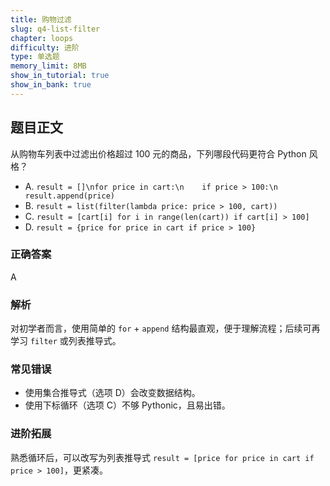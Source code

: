 ```yaml
---
title: 购物过滤
slug: q4-list-filter
chapter: loops
difficulty: 进阶
type: 单选题
memory_limit: 8MB
show_in_tutorial: true
show_in_bank: true
---
```

## 题目正文
从购物车列表中过滤出价格超过 100 元的商品，下列哪段代码更符合 Python 风格？
- A. `result = []\nfor price in cart:\n    if price > 100:\n        result.append(price)`
- B. `result = list(filter(lambda price: price > 100, cart))`
- C. `result = [cart[i] for i in range(len(cart)) if cart[i] > 100]`
- D. `result = {price for price in cart if price > 100}`

### 正确答案
A

### 解析
对初学者而言，使用简单的 `for` + `append` 结构最直观，便于理解流程；后续可再学习 `filter` 或列表推导式。

### 常见错误
- 使用集合推导式（选项 D）会改变数据结构。
- 使用下标循环（选项 C）不够 Pythonic，且易出错。

### 进阶拓展
熟悉循环后，可以改写为列表推导式 `result = [price for price in cart if price > 100]`，更紧凑。
